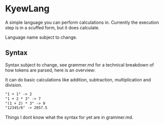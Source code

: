 # KyewLang

A simple language you can perform calculations in.
Currently the execution step is in a scuffed form, but it does calculate.

Language name subject to change.

## Syntax

Syntax subject to change, see grammer.md for a technical 
breakdown of how tokens are parsed, here is an overview:

It can do basic calculations like addition, subtraction, 
multiplication and division.
```txt
"1 + 1" -> 2
"1 + 2 * 3" -> 7
"(1 + 2) * 3" -> 9
"12345/6" -> 2057.5
```
Things I dont know what the syntax for yet are in grammer.md.

